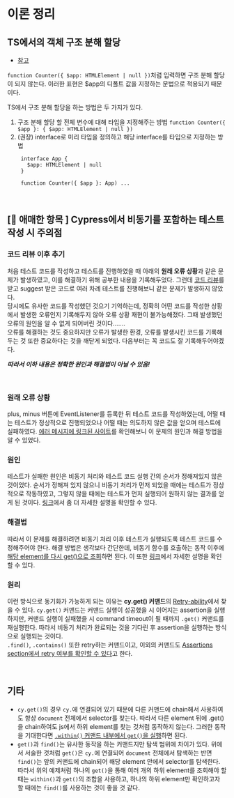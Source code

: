 # 이론 정리
## TS에서의 객체 구조 분해 할당
- [참고](https://velog.io/@modolee/typeScript-destructuring#typescript%EC%97%90%EC%84%9C%EC%9D%98-destructuring)  

``function Counter({ $app: HTMLElement | null })``처럼 입력하면 구조 분해 할당이 되지 않는다. 이러한 표현은 $app의 디폴트 값을 지정하는 문법으로 적용되기 때문이다.

TS에서 구조 분해 할당을 하는 방법은 두 가지가 있다.
  1. 구조 분해 할당 할 전체 변수에 대해 타입을 지정해주는 방법
  ``function Counter({ $app }: { $app: HTMLElement | null })``
  2. (권장) interface로 미리 타입을 정의하고 해당 interface를 타입으로 지정하는 방법
     ```
      interface App {
        $app: HTMLElement | null
      }

      function Counter({ $app }: App) ...
      ```

<br>

## [🧨 **애매한 항목** ] Cypress에서 비동기를 포함하는 테스트 작성 시 주의점
### 코드 리뷰 이후 추기
처음 테스트 코드를 작성하고 테스트를 진행하였을 때 아래의 **원래 오류 상황**과 같은 문제가 발생하였고, 이를 해결하기 위해 공부한 내용을 기록해두었다. 그런데 [코드 리뷰](https://github.com/404-DriverNotFound/cypress-basic/pull/1#discussion_r657193055)를 받고 suggest 받은 코드로 여러 차례 테스트를 진행해보니 같은 문제가 발생하지 않았다.  
당시에도 유사한 코드를 작성했던 것으기 기억하는데, 정확히 어떤 코드를 작성한 상황에서 발생한 오류인지 기록해두지 않아 오류 상황 재현이 불가능해졌다. 그때 발생했던 오류의 원인을 알 수 없게 되어버린 것이다…….  
오류를 해결하는 것도 중요하지만 오류가 발생한 환경, 오류를 발생시킨 코드를 기록해두는 것 또한 중요하다는 것을 깨닫게 되었다. 다음부터는 꼭 코드도 잘 기록해두어야겠다.

***따라서 이하 내용은 정확한 원인과 해결법이 아닐 수 있음!***

<br>

### 원래 오류 상황
plus, minus 버튼에 EventListener를 등록한 뒤 테스트 코드를 작성하였는데, 어떨 때는 테스트가 정상적으로 진행되었으나 어떨 때는 의도하지 않은 값을 얻으며 테스트에 실패하였다. [에러 메시지에 링크된 사이트](https://www.cypress.io/blog/2020/07/22/do-not-get-too-detached/)를 확인해보니 이 문제의 원인과 해결 방법을 알 수 있었다.
### 원인
테스트가 실패한 원인은 비동기 처리와 테스트 코드 실행 간의 순서가 정해져있지 않은 것이었다. 순서가 정해져 있지 않으니 비동기 처리가 먼저 되었을 때에는 테스트가 정상적으로 작동하였고, 그렇지 않을 때에는 테스트가 먼저 실행되어 원하지 않는 결과를 얻게 된 것이다. [링크](https://www.cypress.io/blog/2020/07/22/do-not-get-too-detached/#detached-elements)에서 좀 더 자세한 설명을 확인할 수 있다.

### 해결법
따라서 이 문제를 해결하려면 비동기 처리 이후 테스트가 실행되도록 테스트 코드를 수정해주어야 한다. 해결 방법은 생각보다 간단한데, 비동기 함수를 호출하는 동작 이후에 [해당 element를 다시 get()으로 조회](https://github.com/hyo-choi/cypress-basic/blob/5135bccf9b66760286edf0d246e70cd395da13e0/cypress/integration/counter_spec.js#L7)하면 된다. 이 또한 [링크](https://www.cypress.io/blog/2021/07/22/do-not-get-too-detached/#avoid-race-conditions)에서 자세한 설명을 확인할 수 있다.

### 원리
이런 방식으로 동기화가 가능하게 되는 이유는 **cy.get() 커맨드**의 [Retry-ability](https://docs.cypress.io/guides/core-concepts/retry-ability#Commands-vs-assertions)에서 찾을 수 있다. ``cy.get()`` 커맨드는 커맨드 실행이 성공했을 시 이어지는 assertion을 실행하지만, 커맨드 실행이 실패했을 시 command timeout이 될 때까지 ``.get()`` 커맨드를 재실행한다. 따라서 비동기 처리가 완료되는 것을 기다린 후 assertion을 실행하는 방식으로 실행되는 것이다.  
``.find()``, ``.contains()`` 또한 retry하는 커맨드이고, 이외의 커맨드도 [Assertions section에서 retry 여부를 확인할 수 있다](https://docs.cypress.io/guides/core-concepts/retry-ability#Not-every-command-is-retried)고 한다.

<br>

## 기타
- ``cy.get()``의 경우 ``cy.``에 연결되어 있기 때문에 다른 커맨드에 chain해서 사용하여도 항상 ``document`` 전체에서 selector를 찾는다. 따라서 다른 element 뒤에 .get()을 chain하여도 js에서 하위 element를 찾는 것처럼 동작하지 않는다. 그러한 동작을 기대한다면 [``.within()`` 커맨드 내부에서 ``get()``을 실행](https://docs.cypress.io/api/commands/get#Get-in-within)하면 된다.
- ``get()``과 ``find()``는 유사한 동작을 하는 커맨드지만 탐색 범위에 차이가 있다. 위에서 서술한 것처럼 ``get()``은 ``cy.``에 연결되어 ``document`` 전체에서 탐색하는 반면 ``find()``는 앞의 커맨드에 chain되어 해당 element 안에서 selector를 탐색한다.  
따라서 위의 예제처럼 하나의 ``get()``을 통해 여러 개의 하위 element를 조회해야 할 때는 ``within()``과 ``get()``의 조합을 사용하고, 하나의 하위 element만 확인하고자 할 때에는 ``find()``를 사용하는 것이 좋을 것 같다.
